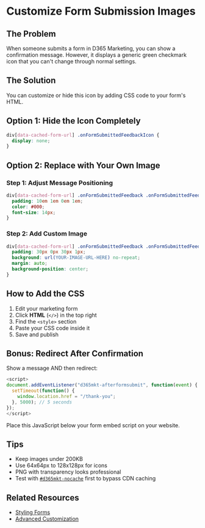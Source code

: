# Customize Form Submission Images

## The Problem

When someone submits a form in D365 Marketing, you can show a confirmation message. However, it displays a generic green checkmark icon that you can't change through normal settings.

## The Solution

You can customize or hide this icon by adding CSS code to your form's HTML.

## Option 1: Hide the Icon Completely

```css
div[data-cached-form-url] .onFormSubmittedFeedbackIcon {
  display: none;
}
```

## Option 2: Replace with Your Own Image

### Step 1: Adjust Message Positioning

```css
div[data-cached-form-url] .onFormSubmittedFeedback .onFormSubmittedFeedbackMessage {
  padding: 10em 1em 0em 1em;
  color: #000;
  font-size: 14px;
}
```

### Step 2: Add Custom Image

```css
div[data-cached-form-url] .onFormSubmittedFeedback .onFormSubmittedFeedbackInternalContainer {
  padding: 30px 0px 30px 1px;
  background: url(YOUR-IMAGE-URL-HERE) no-repeat;
  margin: auto;
  background-position: center;
}
```

## How to Add the CSS

1. Edit your marketing form
2. Click **HTML** (`</>`) in the top right
3. Find the `<style>` section
4. Paste your CSS code inside it
5. Save and publish

## Bonus: Redirect After Confirmation

Show a message AND then redirect:

```javascript
<script>
document.addEventListener("d365mkt-afterformsubmit", function(event) {
  setTimeout(function() {
    window.location.href = "/thank-you"; 
  }, 5000); // 5 seconds
});
</script>
```

Place this JavaScript below your form embed script on your website.

## Tips

- Keep images under 200KB
- Use 64x64px to 128x128px for icons
- PNG with transparency looks professional
- Test with [`#d365mkt-nocache`](../guides/editing-forms.md#using-the-cache-bypass-parameter) first to bypass CDN caching

## Related Resources

- [Styling Forms](../guides/styling-forms.md)
- [Advanced Customization](../guides/advanced-customization.md)

